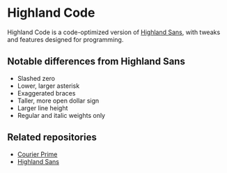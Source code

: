 # Highland Code

Highland Code is a code-optimized version of [Highland Sans](https://github.com/quoteunquoteapps/HighlandSans), with tweaks and features designed for programming.

## Notable differences from Highland Sans

- Slashed zero
- Lower, larger asterisk
- Exaggerated braces
- Taller, more open dollar sign
- Larger line height
- Regular and italic weights only

## Related repositories

- [Courier Prime](https://github.com/quoteunquoteapps/CourierPrime)
- [Highland Sans](https://github.com/quoteunquoteapps/HighlandSans)
